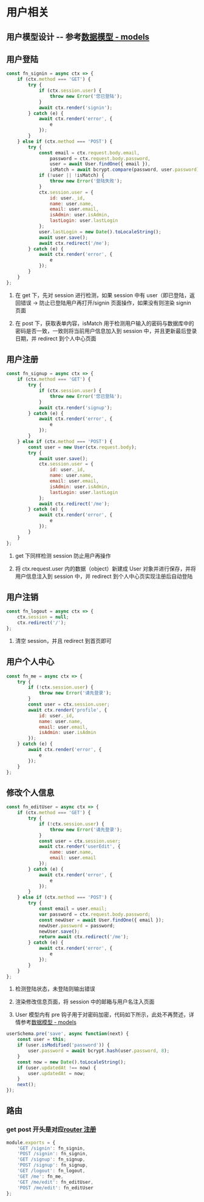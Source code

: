 # 用户相关

## 用户模型设计 -- 参考[数据模型 - models](https://github.com/AaronKwong929/blog-2.0/blob/master/DOCS/database.md/#用户模型)

## 用户登陆

```javascript
const fn_signin = async ctx => {
    if (ctx.method === 'GET') {
        try {
            if (ctx.session.user) {
                throw new Error('您已登陆');
            }
            await ctx.render('signin');
        } catch (e) {
            await ctx.render('error', {
                e
            });
        }
    } else if (ctx.method === 'POST') {
        try {
            const email = ctx.request.body.email,
                password = ctx.request.body.password,
                user = await User.findOne({ email }),
                isMatch = await bcrypt.compare(password, user.password);
            if (!user || !isMatch) {
                throw new Error('登陆失败');
            }
            ctx.session.user = {
                id: user._id,
                name: user.name,
                email: user.email,
                isAdmin: user.isAdmin,
                lastLogin: user.lastLogin
            };
            user.lastLogin = new Date().toLocaleString();
            await user.save();
            await ctx.redirect('/me');
        } catch (e) {
            await ctx.render('error', {
                e
            });
        }
    }
};
```

1. 在 get 下，先对 session 进行检测，如果 session 中有 user（即已登陆，返回错误 -> 防止已登陆用户再打开/signin 页面操作，如果没有则渲染 signin 页面

2. 在 post 下，获取表单内容，isMatch 用于检测用户输入的密码与数据库中的密码是否一致，一致则将当前用户信息加入到 session 中，并且更新最后登录日期，并 redirect 到个人中心页面

## 用户注册

```javascript
const fn_signup = async ctx => {
    if (ctx.method === 'GET') {
        try {
            if (ctx.session.user) {
                throw new Error('您已登陆');
            }
            await ctx.render('signup');
        } catch (e) {
            await ctx.render('error', {
                e
            });
        }
    } else if (ctx.method === 'POST') {
        const user = new User(ctx.request.body);
        try {
            await user.save();
            ctx.session.user = {
                id: user._id,
                name: user.name,
                email: user.email,
                isAdmin: user.isAdmin,
                lastLogin: user.lastLogin
            };
            await ctx.redirect('/me');
        } catch (e) {
            await ctx.render('error', {
                e
            });
        }
    }
};
```

1. get 下同样检测 session 防止用户再操作

2. 将 ctx.request.user 内的数据（object）新建成 User 对象并进行保存，并将用户信息注入到 session 中，并 redirect 到个人中心页实现注册后自动登陆

## 用户注销

```javascript
const fn_logout = async ctx => {
    ctx.session = null;
    ctx.redirect('/');
};
```

1. 清空 session，并且 redirect 到首页即可

## 用户个人中心

```javascript
const fn_me = async ctx => {
    try {
        if (!ctx.session.user) {
            throw new Error('请先登录');
        }
        const user = ctx.session.user;
        await ctx.render('profile', {
            id: user._id,
            name: user.name,
            email: user.email,
            isAdmin: user.isAdmin
        });
    } catch (e) {
        await ctx.render('error', {
            e
        });
    }
};
```

## 修改个人信息

```javascript
const fn_editUser = async ctx => {
    if (ctx.method === 'GET') {
        try {
            if (!ctx.session.user) {
                throw new Error('请先登录');
            }
            const user = ctx.session.user;
            await ctx.render('userEdit', {
                name: user.name,
                email: user.email
            });
        } catch (e) {
            await ctx.render('error', {
                e
            });
        }
    } else if (ctx.method === 'POST') {
        try {
            const email = user.email;
            var password = ctx.request.body.password;
            const newUser = await User.findOne({ email });
            newUser.password = password;
            newUser.save();
            return await ctx.redirect('/me');
        } catch (e) {
            await ctx.render('error', {
                e
            });
        }
    }
};
```

1. 检测登陆状态，未登陆则输出错误

2. 渲染修改信息页面，将 session 中的邮箱与用户名注入页面

3. User 模型内有 pre 钩子用于对密码加密，代码如下所示，此处不再赘述，详情参考[数据模型 - models](https://github.com/AaronKwong929/blog-2.0/blob/master/DOCS/database.md)

```javascript
userSchema.pre('save', async function(next) {
    const user = this;
    if (user.isModified('password')) {
        user.password = await bcrypt.hash(user.password, 8);
    }
    const now = new Date().toLocaleString();
    if (user.updatedAt !== now) {
        user.updatedAt = now;
    }
    next();
});
```

## 路由

### get post 开头是对应[router 注册](https://github.com/AaronKwong929/blog-2.0/tree/master/DOCS/middlewares/controller-js.md)

```javascript
module.exports = {
    'GET /signin': fn_signin,
    'POST /signin': fn_signin,
    'GET /signup': fn_signup,
    'POST /signup': fn_signup,
    'GET /logout': fn_logout,
    'GET /me': fn_me,
    'GET /me/edit': fn_editUser,
    'POST /me/edit': fn_editUser
};
```
